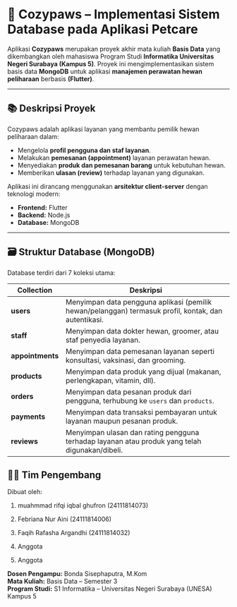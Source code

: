 # 🐾 Cozypaws – Implementasi Sistem Database pada Aplikasi Petcare

Aplikasi **Cozypaws** merupakan proyek akhir mata kuliah **Basis Data** yang dikembangkan oleh mahasiswa Program Studi **Informatika Universitas Negeri Surabaya (Kampus 5)**.  Proyek ini mengimplementasikan sistem basis data **MongoDB** untuk aplikasi **manajemen perawatan hewan peliharaan** berbasis **(Flutter)**.

---

## 📚 Deskripsi Proyek

Cozypaws adalah aplikasi layanan yang membantu pemilik hewan peliharaan dalam:
- Mengelola **profil pengguna dan staf layanan**.
- Melakukan **pemesanan (appointment)** layanan perawatan hewan.
- Menyediakan **produk dan pemesanan barang** untuk kebutuhan hewan.
- Memberikan **ulasan (review)** terhadap layanan yang digunakan.

Aplikasi ini dirancang menggunakan **arsitektur client-server** dengan teknologi modern:
- **Frontend:** Flutter  
- **Backend:** Node.js  
- **Database:** MongoDB  

---

## 🗃️ Struktur Database (MongoDB)

Database terdiri dari 7 koleksi utama:

| Collection | Deskripsi |
|-------------|------------|
| **users** | Menyimpan data pengguna aplikasi (pemilik hewan/pelanggan) termasuk profil, kontak, dan autentikasi. |
| **staff** | Menyimpan data dokter hewan, groomer, atau staf penyedia layanan. |
| **appointments** | Menyimpan data pemesanan layanan seperti konsultasi, vaksinasi, dan grooming. |
| **products** | Menyimpan data produk yang dijual (makanan, perlengkapan, vitamin, dll). |
| **orders** | Menyimpan data pesanan produk dari pengguna, terhubung ke `users` dan `products`. |
| **payments** | Menyimpan data transaksi pembayaran untuk layanan maupun pesanan produk. |
| **reviews** | Menyimpan ulasan dan rating pengguna terhadap layanan atau produk yang telah digunakan/dibeli. |


## 👨‍💻 Tim Pengembang

Dibuat oleh:

1. muahmmad rifqi iqbal ghufron (24111814073)

2. Febriana Nur Aini (24111814006)

3. Faqih Rafasha Argandhi (24111814032)

4. Anggota

5. Anggota

**Dosen Pengampu:** Bonda Sisephaputra, M.Kom  
**Mata Kuliah:** Basis Data – Semester 3  
**Program Studi:** S1 Informatika – Universitas Negeri Surabaya (UNESA) Kampus 5

